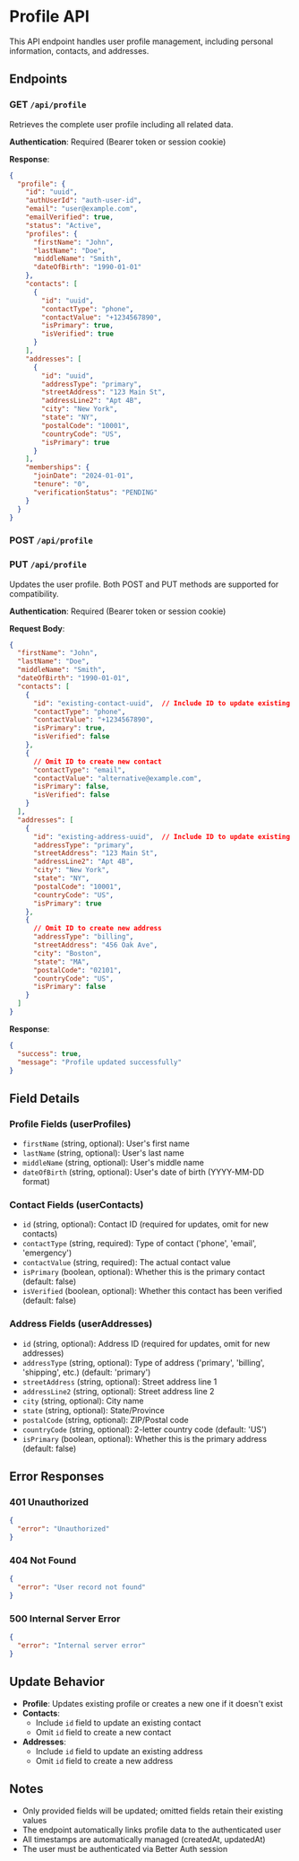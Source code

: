 # Profile API

This API endpoint handles user profile management, including personal information, contacts, and addresses.

## Endpoints

### GET `/api/profile`

Retrieves the complete user profile including all related data.

**Authentication**: Required (Bearer token or session cookie)

**Response**:
```json
{
  "profile": {
    "id": "uuid",
    "authUserId": "auth-user-id",
    "email": "user@example.com",
    "emailVerified": true,
    "status": "Active",
    "profiles": {
      "firstName": "John",
      "lastName": "Doe",
      "middleName": "Smith",
      "dateOfBirth": "1990-01-01"
    },
    "contacts": [
      {
        "id": "uuid",
        "contactType": "phone",
        "contactValue": "+1234567890",
        "isPrimary": true,
        "isVerified": true
      }
    ],
    "addresses": [
      {
        "id": "uuid",
        "addressType": "primary",
        "streetAddress": "123 Main St",
        "addressLine2": "Apt 4B",
        "city": "New York",
        "state": "NY",
        "postalCode": "10001",
        "countryCode": "US",
        "isPrimary": true
      }
    ],
    "memberships": {
      "joinDate": "2024-01-01",
      "tenure": "0",
      "verificationStatus": "PENDING"
    }
  }
}
```

### POST `/api/profile`
### PUT `/api/profile`

Updates the user profile. Both POST and PUT methods are supported for compatibility.

**Authentication**: Required (Bearer token or session cookie)

**Request Body**:
```json
{
  "firstName": "John",
  "lastName": "Doe",
  "middleName": "Smith",
  "dateOfBirth": "1990-01-01",
  "contacts": [
    {
      "id": "existing-contact-uuid",  // Include ID to update existing contact
      "contactType": "phone",
      "contactValue": "+1234567890",
      "isPrimary": true,
      "isVerified": false
    },
    {
      // Omit ID to create new contact
      "contactType": "email",
      "contactValue": "alternative@example.com",
      "isPrimary": false,
      "isVerified": false
    }
  ],
  "addresses": [
    {
      "id": "existing-address-uuid",  // Include ID to update existing address
      "addressType": "primary",
      "streetAddress": "123 Main St",
      "addressLine2": "Apt 4B",
      "city": "New York",
      "state": "NY",
      "postalCode": "10001",
      "countryCode": "US",
      "isPrimary": true
    },
    {
      // Omit ID to create new address
      "addressType": "billing",
      "streetAddress": "456 Oak Ave",
      "city": "Boston",
      "state": "MA",
      "postalCode": "02101",
      "countryCode": "US",
      "isPrimary": false
    }
  ]
}
```

**Response**:
```json
{
  "success": true,
  "message": "Profile updated successfully"
}
```

## Field Details

### Profile Fields (userProfiles)
- `firstName` (string, optional): User's first name
- `lastName` (string, optional): User's last name
- `middleName` (string, optional): User's middle name
- `dateOfBirth` (string, optional): User's date of birth (YYYY-MM-DD format)

### Contact Fields (userContacts)
- `id` (string, optional): Contact ID (required for updates, omit for new contacts)
- `contactType` (string, required): Type of contact ('phone', 'email', 'emergency')
- `contactValue` (string, required): The actual contact value
- `isPrimary` (boolean, optional): Whether this is the primary contact (default: false)
- `isVerified` (boolean, optional): Whether this contact has been verified (default: false)

### Address Fields (userAddresses)
- `id` (string, optional): Address ID (required for updates, omit for new addresses)
- `addressType` (string, optional): Type of address ('primary', 'billing', 'shipping', etc.) (default: 'primary')
- `streetAddress` (string, optional): Street address line 1
- `addressLine2` (string, optional): Street address line 2
- `city` (string, optional): City name
- `state` (string, optional): State/Province
- `postalCode` (string, optional): ZIP/Postal code
- `countryCode` (string, optional): 2-letter country code (default: 'US')
- `isPrimary` (boolean, optional): Whether this is the primary address (default: false)

## Error Responses

### 401 Unauthorized
```json
{
  "error": "Unauthorized"
}
```

### 404 Not Found
```json
{
  "error": "User record not found"
}
```

### 500 Internal Server Error
```json
{
  "error": "Internal server error"
}
```

## Update Behavior

- **Profile**: Updates existing profile or creates a new one if it doesn't exist
- **Contacts**:
  - Include `id` field to update an existing contact
  - Omit `id` field to create a new contact
- **Addresses**:
  - Include `id` field to update an existing address
  - Omit `id` field to create a new address

## Notes

- Only provided fields will be updated; omitted fields retain their existing values
- The endpoint automatically links profile data to the authenticated user
- All timestamps are automatically managed (createdAt, updatedAt)
- The user must be authenticated via Better Auth session
